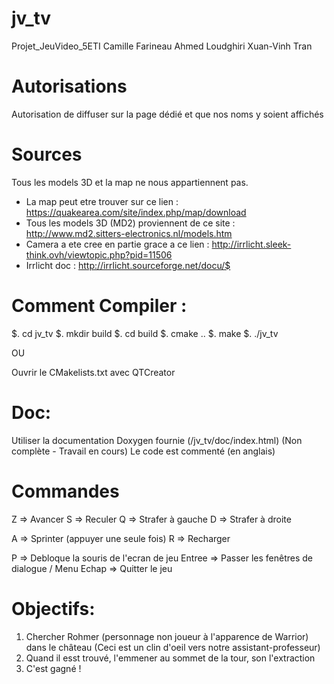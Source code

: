 # jv_tv
Projet_JeuVideo_5ETI
Camille Farineau
Ahmed Loudghiri
Xuan-Vinh Tran

# Autorisations
Autorisation de diffuser sur la page dédié et que nos noms y soient affichés

# Sources
Tous les models 3D et la map ne nous appartiennent pas.
- La map peut etre trouver sur ce lien : https://quakearea.com/site/index.php/map/download
- Tous les models 3D (MD2) proviennent de ce site : http://www.md2.sitters-electronics.nl/models.htm
- Camera a ete cree en partie grace a ce lien : http://irrlicht.sleek-think.ovh/viewtopic.php?pid=11506
- Irrlicht doc : http://irrlicht.sourceforge.net/docu/$

# Comment Compiler :
$. cd jv_tv
$. mkdir build
$. cd build
$. cmake ..
$. make
$. ./jv_tv

OU

Ouvrir le CMakelists.txt avec QTCreator

# Doc:
Utiliser la documentation Doxygen fournie (/jv_tv/doc/index.html) (Non complète - Travail en cours)
Le code est commenté (en anglais)

# Commandes
Z => Avancer
S => Reculer
Q => Strafer à gauche
D => Strafer à droite

A => Sprinter (appuyer une seule fois)
R => Recharger

P => Debloque la souris de l'ecran de jeu
Entree => Passer les fenêtres de dialogue / Menu
Echap => Quitter le jeu


# Objectifs:
1. Chercher Rohmer (personnage non joueur à l'apparence de Warrior) dans le château (Ceci est un clin d'oeil vers notre assistant-professeur)
2. Quand il esst trouvé, l'emmener au sommet de la tour, son l'extraction
3. C'est gagné !
